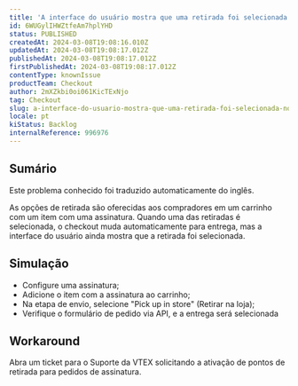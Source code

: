 ```yaml
---
title: 'A interface do usuário mostra que uma retirada foi selecionada no carrinho com assinaturas, mas não foi na API'
id: 6WUGylIHWZtfeAm7hplYHD
status: PUBLISHED
createdAt: 2024-03-08T19:08:16.010Z
updatedAt: 2024-03-08T19:08:17.012Z
publishedAt: 2024-03-08T19:08:17.012Z
firstPublishedAt: 2024-03-08T19:08:17.012Z
contentType: knownIssue
productTeam: Checkout
author: 2mXZkbi0oi061KicTExNjo
tag: Checkout
slug: a-interface-do-usuario-mostra-que-uma-retirada-foi-selecionada-no-carrinho-com-assinaturas-mas-nao-foi-na-api
locale: pt
kiStatus: Backlog
internalReference: 996976
---
```


## Sumário

<div class="alert alert-info">
  <p>Este problema conhecido foi traduzido automaticamente do inglês.</p>
</div>


As opções de retirada são oferecidas aos compradores em um carrinho com um item com uma assinatura. Quando uma das retiradas é selecionada, o checkout muda automaticamente para entrega, mas a interface do usuário ainda mostra que a retirada foi selecionada.

## Simulação



- Configure uma assinatura;
- Adicione o item com a assinatura ao carrinho;
- Na etapa de envio, selecione "Pick up in store" (Retirar na loja);
- Verifique o formulário de pedido via API, e a entrega será selecionada

## Workaround


Abra um ticket para o Suporte da VTEX solicitando a ativação de pontos de retirada para pedidos de assinatura.




